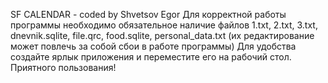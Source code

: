 SF CALENDAR - coded by Shvetsov Egor
Для корректной работы программы необходимо обязательное наличие файлов
1.txt, 2.txt, 3.txt, dnevnik.sqlite, file.qrc, food.sqlite, personal_data.txt 
(их редактирование может повлечь за собой сбои в работе программы)
Для удобства создайте ярлык приложения и переместите его на рабочий стол.
Приятного пользования!